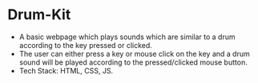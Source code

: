 # Drum-Kit
* A basic webpage which plays sounds which are similar to a drum according to the key pressed or clicked.
* The user can either press a key or mouse click on the key and a drum sound will be played according to the pressed/clicked mouse button.
* Tech Stack: HTML, CSS, JS.
